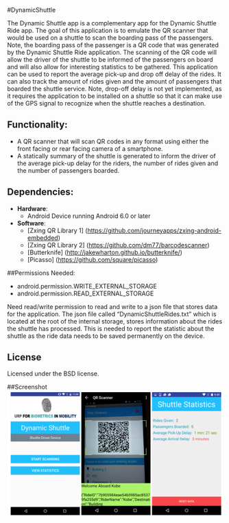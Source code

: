 #DynamicShuttle

The Dynamic Shuttle app is a complementary app for the Dynamic Shuttle Ride app. The goal of this application is to emulate the QR scanner that would be used on a shuttle to scan the boarding pass of the passengers. Note, the boarding pass of the passenger is a QR code that was generated by the Dynamic Shuttle Ride application. The scanning of the QR code will allow the driver of the shuttle to be informed of the passengers on board and will also allow for interesting statistics to be gathered. This application can be used to report the average pick-up and drop off delay of the rides. It can also track the amount of rides given and the amount of passengers that boarded the shuttle service. Note, drop-off delay is not yet implemented, as it requires the application to be installed on a shuttle so that it can make use of the GPS signal to recognize when the shuttle reaches a destination. 

## Functionality:
* A QR scanner that will scan QR codes in any format using either the front facing or rear facing camera of a smartphone.
* A statically summary of the shuttle is generated to inform the driver of the average pick-up delay for the riders, the number of rides given and the number of passengers boarded. 


## Dependencies:
- **Hardware**:
  - Android Device running Android 6.0 or later
- **Software**: 
  - [Zxing QR Library 1] (https://github.com/journeyapps/zxing-android-embedded)
  - [Zxing QR Library 2] (https://github.com/dm77/barcodescanner)
  - [Butterknife] (http://jakewharton.github.io/butterknife/)
  - [Picasso] (https://github.com/square/picasso)



##Permissions Needed:
- android.permission.WRITE_EXTERNAL_STORAGE
- android.permission.READ_EXTERNAL_STORAGE


Need read/write permission to read and write to a json file that stores data for the application. The json file called “DynamicShuttleRides.txt” which is located at the root of the internal storage, stores information about the rides the shuttle has processed. This is needed to report the statistic about the shuttle as the ride data needs to be saved permanently on the device.

## License
Licensed under the BSD license.

##Screenshot
![Alt text](https://github.com/Keyurpatel93/DynamicShuttle/blob/master/DynamicShuttle.png?raw=true "Screenshot")
